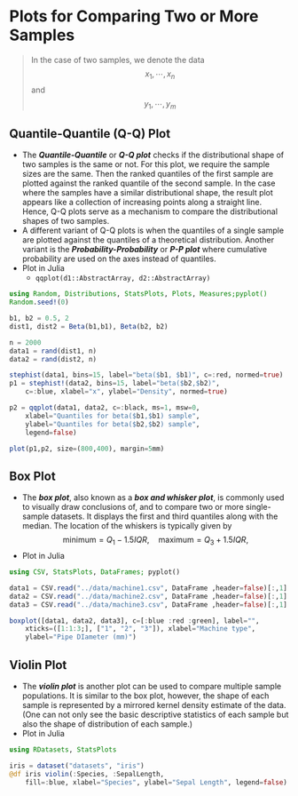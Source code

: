 # Plots for Comparing Two or More Samples
> In the case of two samples, we denote the data $$x_{1},\cdots,x_{n}$$ and $$y_{1}, \cdots, y_{m}$$

## Quantile-Quantile (Q-Q) Plot
- The ***Quantile-Quantile*** or ***Q-Q plot*** checks if the distributional shape of two samples is the same or not. For this plot, we require the sample sizes are the same. Then the ranked quantiles of the first sample are plotted against the ranked quantile of the second sample. In the case where the samples have a similar distributional shape, the result plot appears like a collection of increasing points along a straight line. Hence, Q-Q plots serve as a mechanism to compare the distributional shapes of two samples.
- A different variant of Q-Q plots is when the quantiles of a single sample are plotted against the quantiles of a theoretical distribution. Another variant is the ***Probability-Probability*** or ***P-P plot*** where cumulative probability are used on the axes instead of quantiles.
- Plot in Julia
  - `qqplot(d1::AbstractArray, d2::AbstractArray)`

```julia
using Random, Distributions, StatsPlots, Plots, Measures;pyplot()
Random.seed!(0)

b1, b2 = 0.5, 2
dist1, dist2 = Beta(b1,b1), Beta(b2, b2)

n = 2000
data1 = rand(dist1, n)
data2 = rand(dist2, n)

stephist(data1, bins=15, label="beta($b1, $b1)", c=:red, normed=true)
p1 = stephist!(data2, bins=15, label="beta($b2,$b2)", 
    c=:blue, xlabel="x", ylabel="Density", normed=true)

p2 = qqplot(data1, data2, c=:black, ms=1, msw=0,
    xlabel="Quantiles for beta($b1,$b1) sample",
    ylabel="Quantiles for beta($b2,$b2) sample",
    legend=false)

plot(p1,p2, size=(800,400), margin=5mm)
```

## Box Plot
- The ***box plot***, also known as a ***box and whisker plot***, is commonly used to visually draw conclusions of, and to compare two or more single-sample datasets. It displays the first and third quantiles along with the median. The location of the whiskers is typically given by
$$
\text{minimum} = Q_{1} - 1.5IQR, \quad \text{maximum} = Q_{3} + 1.5IQR,
$$
- Plot in Julia

```julia
using CSV, StatsPlots, DataFrames; pyplot()

data1 = CSV.read("../data/machine1.csv", DataFrame ,header=false)[:,1]
data2 = CSV.read("../data/machine2.csv", DataFrame ,header=false)[:,1]
data3 = CSV.read("../data/machine3.csv", DataFrame ,header=false)[:,1]

boxplot([data1, data2, data3], c=[:blue :red :green], label="",
    xticks=([1:1:3;], ["1", "2", "3"]), xlabel="Machine type",
    ylabel="Pipe DIameter (mm)")
```

## Violin Plot
- The ***violin plot*** is another plot can be used to compare multiple sample populations. It is similar to the box plot, however, the shape of each sample is represented by a mirrored kernel density estimate of the data. (One can not only see the basic descriptive statistics of each sample but also the shape of distribution of each sample.)
- Plot in Julia

```julia
using RDatasets, StatsPlots

iris = dataset("datasets", "iris")
@df iris violin(:Species, :SepalLength,
    fill=:blue, xlabel="Species", ylabel="Sepal Length", legend=false)
```

